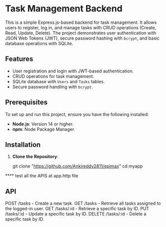 # Task Management Backend

This is a simple Express.js-based backend for task management. It allows users to register, log in, and manage tasks with CRUD operations (Create, Read, Update, Delete). The project demonstrates user authentication with JSON Web Tokens (JWT), secure password hashing with `bcrypt`, and basic database operations with SQLite.

## Features
- User registration and login with JWT-based authentication.
- CRUD operations for task management.
- SQLite database with `Users` and `Tasks` tables.
- Secure password handling with `bcrypt`.

## Prerequisites
To set up and run this project, ensure you have the following installed:
- **Node.js**: Version 14 or higher.
- **npm**: Node Package Manager.

## Installation
1. **Clone the Repository**:

   git clone "https://github.com/Ankireddy2811/epimax"
   cd myapp

  **** test all the APIS at app.http file


## API 

POST /tasks - Create a new task.
GET /tasks - Retrieve all tasks assigned to the logged-in user.
GET /tasks/:id - Retrieve a specific task by ID.
PUT /tasks/:id - Update a specific task by ID.
DELETE /tasks/:id - Delete a specific task by ID.



